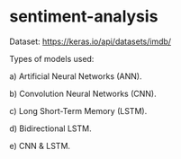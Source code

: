 # sentiment-analysis

Dataset: https://keras.io/api/datasets/imdb/

Types of models used:

a) Artificial Neural Networks (ANN).

b) Convolution Neural Networks (CNN).

c) Long Short-Term Memory (LSTM).

d) Bidirectional LSTM.

e) CNN & LSTM.
